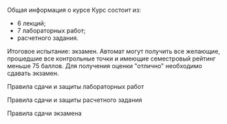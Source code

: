 Общая информация о курсе
Курс состоит из:
- 6 лекций;
- 7 лабораторных работ;
- расчетного задания.

Итоговое испытание: экзамен.
Автомат могут получить все желающие, прошедшие все контрольные точки и имеющие семестровый рейтинг меньше 75 баллов.
Для получения оценки "отлично" необходимо сдавать экзамен.

Правила сдачи и защиты лабораторных работ



Правила сдачи и защиты расчетного задания

Правила сдачи экзамена